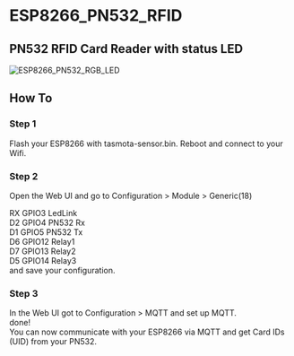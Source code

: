 # ESP8266_PN532_RFID
## PN532 RFID Card Reader with status LED
 ![ESP8266_PN532_RGB_LED](https://github.com/user-attachments/assets/2d58c870-f208-4522-9f30-01b68ebd8101)
## How To

### Step 1
Flash your ESP8266 with tasmota-sensor.bin. Reboot and connect to your Wifi.
### Step 2
Open the Web UI and go to Configuration > Module > Generic(18)

RX GPIO3	LedLink\
D2 GPIO4	PN532 Rx\
D1 GPIO5	PN532 Tx\
D6 GPIO12	Relay1\
D7 GPIO13	Relay2\
D5 GPIO14	Relay3\
and save your configuration.
### Step 3
In the Web UI got to Configuration > MQTT and set up MQTT.\
done!\
You can now communicate with your ESP8266 via MQTT and get Card IDs (UID) from your PN532.
